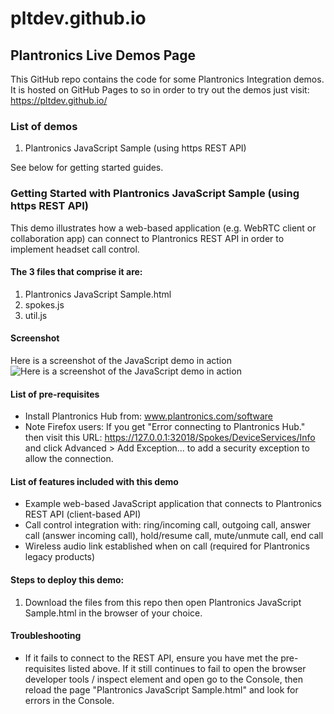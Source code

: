 # pltdev.github.io
## Plantronics Live Demos Page
This GitHub repo contains the code for some Plantronics Integration demos.
It is hosted on GitHub Pages to so in order to try out the demos just visit: https://pltdev.github.io/
### List of demos
1. Plantronics JavaScript Sample (using https REST API)

See below for getting started guides.
### Getting Started with Plantronics JavaScript Sample (using https REST API)
This demo illustrates how a web-based application (e.g. WebRTC client or collaboration app) can connect to Plantronics REST API in order to implement headset call control.
#### The 3 files that comprise it are:
1. Plantronics JavaScript Sample.html
2. spokes.js
3. util.js
#### Screenshot
Here is a screenshot of the JavaScript demo in action
![Here is a screenshot of the JavaScript demo in action](https://pltdev.github.io/Plantronics%20JavaScript%20Sample.png "Here is a screenshot of the JavaScript demo in action")
#### List of pre-requisites
* Install Plantronics Hub from: www.plantronics.com/software
* Note Firefox users: If you get "Error connecting to Plantronics Hub." then visit this URL: https://127.0.0.1:32018/Spokes/DeviceServices/Info and click Advanced > Add Exception... to add a security exception to allow the connection.
#### List of features included with this demo
* Example web-based JavaScript application that connects to Plantronics REST API (client-based API)
* Call control integration with: ring/incoming call, outgoing call, answer call (answer incoming call), hold/resume call, mute/unmute call, end call
* Wireless audio link established when on call (required for Plantronics legacy products)
#### Steps to deploy this demo:
1. Download the files from this repo then open Plantronics JavaScript Sample.html in the browser of your choice. 
#### Troubleshooting
* If it fails to connect to the REST API, ensure you have met the pre-requisites listed above. If it still continues to fail to open the browser developer tools / inspect element and open go to the Console, then reload the page "Plantronics JavaScript Sample.html" and look for errors in the Console.